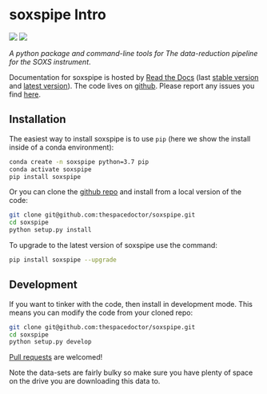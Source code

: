 # soxspipe Intro

[![](https://readthedocs.org/projects/soxspipe/badge/)](http://soxspipe.readthedocs.io/en/latest/?badge)   [![](https://cdn.jsdelivr.net/gh/thespacedoctor/soxspipe@master/coverage.svg)](https://cdn.jsdelivr.net/gh/thespacedoctor/soxspipe@master/htmlcov/index.html)

*A python package and command-line tools for The data-reduction pipeline for the SOXS instrument*.

Documentation for soxspipe is hosted by [Read the Docs](http://soxspipe.readthedocs.org/en/stable/) (last
[stable version](http://soxspipe.readthedocs.org/en/stable/) and [latest version](http://soxspipe.readthedocs.org/en/latest/)). The code lives on [github](https://github.com/thespacedoctor/soxspipe). Please report any issues you find [here](https://github.com/thespacedoctor/soxspipe/issues).

## Installation

The easiest way to install soxspipe is to use `pip` (here we show the install inside of a conda environment):

``` bash
conda create -n soxspipe python=3.7 pip
conda activate soxspipe
pip install soxspipe
```

Or you can clone the [github repo](https://github.com/thespacedoctor/soxspipe) and install from a local version of the code:

``` bash
git clone git@github.com:thespacedoctor/soxspipe.git
cd soxspipe
python setup.py install
```

To upgrade to the latest version of soxspipe use the command:

``` bash
pip install soxspipe --upgrade
```

## Development

If you want to tinker with the code, then install in development mode. This means you can modify the code from your cloned repo:

``` bash
git clone git@github.com:thespacedoctor/soxspipe.git
cd soxspipe
python setup.py develop
```

[Pull requests](https://github.com/thespacedoctor/soxspipe/pulls) are welcomed! 


Note the data-sets are fairly bulky so make sure you have plenty of space on the drive you are downloading this data to.

<!-- ### Sublime Snippets

If you use [Sublime Text](https://www.sublimetext.com/) as your code editor, and you're planning to develop your own python code with soxspipe, you might find [my Sublime Snippets](https://github.com/thespacedoctor/soxspipe-Sublime-Snippets) useful. -->






